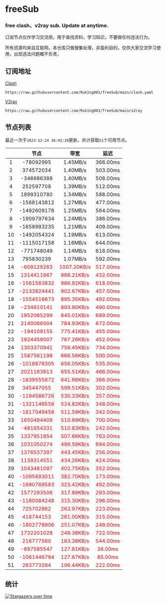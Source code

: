 # freeSub
### free clash、v2ray sub. Update at anytime.

订阅节点仅作学习交流用，用于查找资料，学习知识，不要做任何违法行为。

所有资源均来自互联网，本仓库只做搜集处理，非盈利目的，仅供大家交流学习使用，出现违法问题概不负责。

## 订阅地址
[Clash](https://raw.githubusercontent.com/Ruk1ng001/freeSub/main/clash.yaml)
```
https://raw.githubusercontent.com/Ruk1ng001/freeSub/main/clash.yaml
```
[V2ray](https://raw.githubusercontent.com/Ruk1ng001/freeSub/main/v2ray)
```
https://raw.githubusercontent.com/Ruk1ng001/freeSub/main/v2ray
```

## 节点列表

最近一次于`2023-12-24 16:42:28`更新，共计获取`51`个可用节点。

|  | 节点 | 带宽 | 延迟 |
|:-:|:--:|:--:|:--:|
 | 1 | -78092995 | 1.45MB/s | 366.00ms |
 | 2 | 374572034 | 1.40MB/s | 503.00ms |
 | 3 | -346686388 | 1.40MB/s | 508.00ms |
 | 4 | 252597708 | 1.39MB/s | 512.00ms |
 | 5 | 1899310780 | 1.34MB/s | 588.00ms |
 | 6 | -1568143812 | 1.27MB/s | 477.00ms |
 | 7 | -1492609178 | 1.25MB/s | 564.00ms |
 | 8 | -1909797634 | 1.24MB/s | 386.00ms |
 | 9 | -1658993235 | 1.21MB/s | 409.00ms |
 | 10 | -1492054324 | 1.19MB/s | 613.00ms |
 | 11 | -1115017158 | 1.16MB/s | 644.00ms |
 | 12 | -771748049 | 1.14MB/s | 618.00ms |
 | 13 | 795830239 | 1.07MB/s | 592.00ms |
 | 14 | <font color=red>-609129263</font> | <font color=red>1007.20KB/s</font> | <font color=red>517.00ms</font> |
 | 15 | <font color=red>1314411867</font> | <font color=red>988.21KB/s</font> | <font color=red>432.00ms</font> |
 | 16 | <font color=red>-1561583832</font> | <font color=red>986.92KB/s</font> | <font color=red>618.00ms</font> |
 | 17 | <font color=red>-2133824441</font> | <font color=red>902.67KB/s</font> | <font color=red>457.00ms</font> |
 | 18 | <font color=red>-1554516673</font> | <font color=red>895.35KB/s</font> | <font color=red>492.00ms</font> |
 | 19 | <font color=red>-234810141</font> | <font color=red>893.90KB/s</font> | <font color=red>490.00ms</font> |
 | 20 | <font color=red>1952085299</font> | <font color=red>845.01KB/s</font> | <font color=red>689.00ms</font> |
 | 21 | <font color=red>2140066004</font> | <font color=red>784.93KB/s</font> | <font color=red>672.00ms</font> |
 | 22 | <font color=red>-194109155</font> | <font color=red>775.41KB/s</font> | <font color=red>455.00ms</font> |
 | 23 | <font color=red>1924458007</font> | <font color=red>767.26KB/s</font> | <font color=red>452.00ms</font> |
 | 24 | <font color=red>1303370941</font> | <font color=red>758.45KB/s</font> | <font color=red>734.00ms</font> |
 | 25 | <font color=red>1587561198</font> | <font color=red>666.56KB/s</font> | <font color=red>500.00ms</font> |
 | 26 | <font color=red>-1018878305</font> | <font color=red>656.05KB/s</font> | <font color=red>535.00ms</font> |
 | 27 | <font color=red>2021163913</font> | <font color=red>655.51KB/s</font> | <font color=red>466.00ms</font> |
 | 28 | <font color=red>-1839555872</font> | <font color=red>641.66KB/s</font> | <font color=red>366.00ms</font> |
 | 29 | <font color=red>345447055</font> | <font color=red>599.51KB/s</font> | <font color=red>302.00ms</font> |
 | 30 | <font color=red>-1194586726</font> | <font color=red>530.33KB/s</font> | <font color=red>357.00ms</font> |
 | 31 | <font color=red>-1321146556</font> | <font color=red>524.82KB/s</font> | <font color=red>348.00ms</font> |
 | 32 | <font color=red>-1817049458</font> | <font color=red>511.59KB/s</font> | <font color=red>342.00ms</font> |
 | 33 | <font color=red>1650494409</font> | <font color=red>510.89KB/s</font> | <font color=red>700.00ms</font> |
 | 34 | <font color=red>-481654331</font> | <font color=red>510.83KB/s</font> | <font color=red>242.00ms</font> |
 | 35 | <font color=red>1337951854</font> | <font color=red>507.66KB/s</font> | <font color=red>763.00ms</font> |
 | 36 | <font color=red>1031050274</font> | <font color=red>499.59KB/s</font> | <font color=red>694.00ms</font> |
 | 37 | <font color=red>1376537397</font> | <font color=red>443.45KB/s</font> | <font color=red>256.00ms</font> |
 | 38 | <font color=red>1139314551</font> | <font color=red>434.26KB/s</font> | <font color=red>424.00ms</font> |
 | 39 | <font color=red>1043481097</font> | <font color=red>402.75KB/s</font> | <font color=red>352.00ms</font> |
 | 40 | <font color=red>-1095693011</font> | <font color=red>382.70KB/s</font> | <font color=red>173.00ms</font> |
 | 41 | <font color=red>-1690769583</font> | <font color=red>323.42KB/s</font> | <font color=red>492.00ms</font> |
 | 42 | <font color=red>1577293506</font> | <font color=red>317.89KB/s</font> | <font color=red>293.00ms</font> |
 | 43 | <font color=red>-1160084248</font> | <font color=red>315.30KB/s</font> | <font color=red>296.00ms</font> |
 | 44 | <font color=red>725702862</font> | <font color=red>263.97KB/s</font> | <font color=red>223.00ms</font> |
 | 45 | <font color=red>418744153</font> | <font color=red>261.00KB/s</font> | <font color=red>315.00ms</font> |
 | 46 | <font color=red>-1802778906</font> | <font color=red>251.07KB/s</font> | <font color=red>249.00ms</font> |
 | 47 | <font color=red>1732201028</font> | <font color=red>249.36KB/s</font> | <font color=red>722.00ms</font> |
 | 48 | <font color=red>216777560</font> | <font color=red>183.38KB/s</font> | <font color=red>544.00ms</font> |
 | 49 | <font color=red>-897585547</font> | <font color=red>127.81KB/s</font> | <font color=red>36.00ms</font> |
 | 50 | <font color=red>-1061446794</font> | <font color=red>127.67KB/s</font> | <font color=red>85.00ms</font> |
 | 51 | <font color=red>263773284</font> | <font color=red>106.44KB/s</font> | <font color=red>222.00ms</font> |


## 统计

[![Stargazers over time](https://starchart.cc/Ruk1ng001/freeSub.svg)](https://starchart.cc/Ruk1ng001/freeSub)